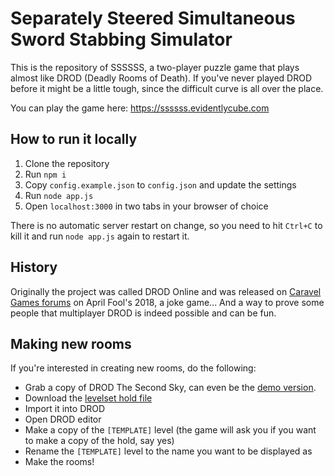 # Separately Steered Simultaneous Sword Stabbing Simulator

This is the repository of SSSSSS, a two-player puzzle game that plays almost like DROD (Deadly Rooms of Death).
If you've never played DROD before it might be a little tough, since the difficult curve is all over the place.

You can play the game here: https://ssssss.evidentlycube.com

## How to run it locally

1. Clone the repository
2. Run `npm i`
3. Copy `config.example.json` to `config.json` and update the settings
4. Run `node app.js`
5. Open `localhost:3000` in two tabs in your browser of choice

There is no automatic server restart on change, so you need to hit `Ctrl+C` to kill it and run `node app.js` again to restart it.

## History

Originally the project was called DROD Online and was released on [Caravel Games forums](https://forum.caravelgames.com/) on
April Fool's 2018, a joke game... And a way to prove some people that multiplayer DROD is indeed possible and can be fun.

## Making new rooms

If you're interested in creating new rooms, do the following:
 - Grab a copy of DROD The Second Sky, can even be the [demo version](https://caravelgames.com/Articles/Games_2/DownloadTSS.html).
 - Download the [levelset hold file](https://github.com/EvidentlyCube/ssssss/raw/main/Backend/official_levelset.hold)
 - Import it into DROD
 - Open DROD editor
 - Make a copy of the `[TEMPLATE]` level (the game will ask you if you want to make a copy of the hold, say yes)
 - Rename the `[TEMPLATE]` level to the name you want to be displayed as
 - Make the rooms!

